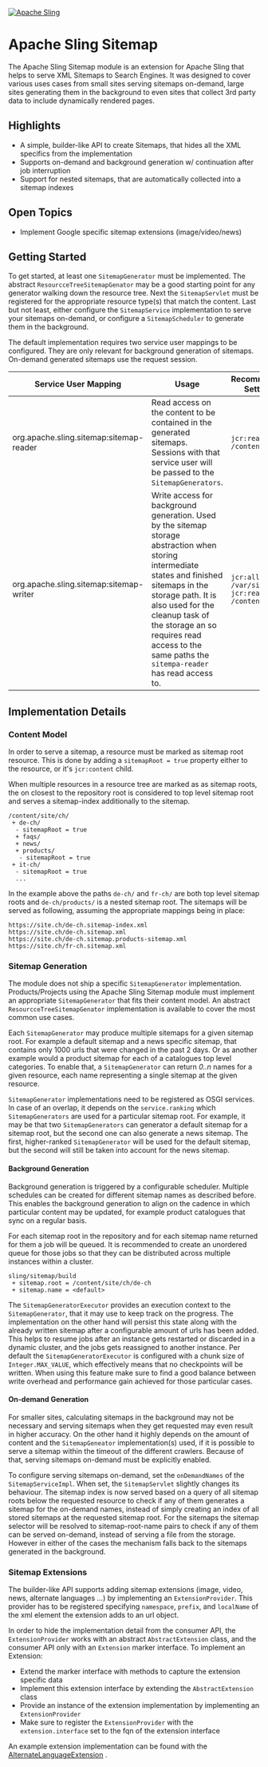 [![Apache Sling](https://sling.apache.org/res/logos/sling.png)](https://sling.apache.org)

# Apache Sling Sitemap

The Apache Sling Sitemap module is an extension for Apache Sling that helps to serve XML Sitemaps to Search Engines. It
was designed to cover various uses cases from small sites serving sitemaps on-demand, large sites generating them in the
background to even sites that collect 3rd party data to include dynamically rendered pages.

## Highlights

* A simple, builder-like API to create Sitemaps, that hides all the XML specifics from the implementation
* Supports on-demand and background generation w/ continuation after job interruption
* Support for nested sitemaps, that are automatically collected into a sitemap indexes

## Open Topics

* Implement Google specific sitemap extensions (image/video/news)

## Getting Started

To get started, at least one `SitemapGenerator` must be implemented. The abstract `ResourcceTreeSitemapGenator` may be a
good starting point for any generator walking down the resource tree. Next the `SitemapServlet` must be registered for
the appropriate resource type(s) that match the content. Last but not least, either configure the `SitemapService`
implementation to serve your sitemaps on-demand, or configure a `SitemapScheduler` to generate them in the background.

The default implementation requires two service user mappings to be configured. They are only relevant for background
generation of sitemaps. On-demand generated sitemaps use the request session.

| Service User Mapping | Usage | Recommended Settings |
| ------------ | ----- | -------------------- | 
| org.apache.sling.sitemap:sitemap-reader | Read access on the content to be contained in the generated sitemaps. Sessions with that service user will be passed to the `SitemapGenerators`.  | `jcr:read on /content` |
| org.apache.sling.sitemap:sitemap-writer | Write access for background generation. Used by the sitemap storage abstraction when storing intermediate states and finished sitemaps in the storage path. It is also used for the cleanup task of the storage an so requires read access to the same paths the `sitempa-reader` has read access to. | `jcr:all on /var/sitemaps`<br/>`jcr:read on /content`|

## Implementation Details

### Content Model

In order to serve a sitemap, a resource must be marked as sitemap root resource. This is done by adding
a `sitemapRoot = true` property either to the resource, or it's `jcr:content` child.

When multiple resources in a resource tree are marked as as sitemap roots, the on closest to the repository root is
considered to top level sitemap root and serves a sitemap-index additionally to the sitemap.

```
/content/site/ch/
 + de-ch/
  - sitemapRoot = true
  + faqs/
  + news/
  + products/
   - sitemapRoot = true
 + it-ch/
  - sitemapRoot = true 
  ...
```

In the example above the paths `de-ch/` and `fr-ch/` are both top level sitemap roots and `de-ch/products/` is a nested
sitemap root. The sitemaps will be served as following, assuming the appropriate mappings being in place:

```
https://site.ch/de-ch.sitemap-index.xml
https://site.ch/de-ch.sitemap.xml
https://site.ch/de-ch.sitemap.products-sitemap.xml
https://site.ch/fr-ch.sitemap.xml
```

### Sitemap Generation

The module does not ship a specific `SitemapGenerator` implementation. Products/Projects using the Apache Sling Sitemap
module must implement an appropriate `SitemapGenerator` that fits their content model. An abstract
`ResourcceTreeSitemapGenator` implementation is available to cover the most common use cases.

Each `SitemapGenerator` may produce multiple sitemaps for a given sitemap root. For example a default sitemap and a news
specific sitemap, that contains only 1000 urls that were changed in the past 2 days. Or as another example would a
product sitemap for each of a catalogues top level categories. To enable that, a `SitemapGenerator` can return _0..n_
names for a given resource, each name representing a single sitemap at the given resource.

`SitemapGenerator` implementations need to be registered as OSGI services. In case of an overlap, it depends on
the `service.ranking` which `SitemapGenerators` are used for a particular sitemap root. For example, it may be that two
`SitemapGenerators` can generator a default sitemap for a sitemap root, but the second one can also generate a news
sitemap. The first, higher-ranked `SitemapGenerator` will be used for the default sitemap, but the second will still be
taken into account for the news sitemap.

#### Background Generation

Background generation is triggered by a configurable scheduler. Multiple schedules can be created for different sitemap
names as described before. This enables the background generation to align on the cadence in which particular content
may be updated, for example product catalogues that sync on a regular basis.

For each sitemap root in the repository and for each sitemap name returned for them a job will be queued. It is
recommended to create an unordered queue for those jobs so that they can be distributed across multiple instances within
a cluster.

```
sling/sitemap/build
 + sitemap.root = /content/site/ch/de-ch
 + sitemap.name = <default>
```

The `SitemapGeneratorExecutor` provides an execution context to the `SitemapGenerator`, that it may use to keep track on
the progress. The implementation on the other hand will persist this state along with the already written sitemap after
a configurable amount of urls has been added. This helps to resume jobs after an instance gets restarted or discarded in
a dynamic cluster, and the jobs gets reassigned to another instance. Per default the `SitemapGeneratorExecutor` is
configured with a chunk size of `Integer.MAX_VALUE`, which effectively means that no checkpoints will be written. When
using this feature make sure to find a good balance between write overhead and performance gain achieved for those
particular cases.

#### On-demand Generation

For smaller sites, calculating sitemaps in the background may not be necessary and serving sitemaps when they get
requested may even result in higher accuracy. On the other hand it highly depends on the amount of content and
the `SitemapGeneator` implementation(s) used, if it is possible to serve a sitemap within the timeout of the different
crawlers. Because of that, serving sitemaps on-demand must be explicitly enabled.

To configure serving sitemaps on-demand, set the `onDemandNames` of the `SitemapServiceImpl`. When set, the
`SitemapServlet` slightly changes its behaviour. The sitemap index is now served based on a query of all sitemap roots
below the requested resource to check if any of them generates a sitemap for the on-demand names, instead of simply
creating an index of all stored sitemaps at the requested sitemap root. For the sitemaps the sitemap selector will be
resolved to sitemap-root-name pairs to check if any of them can be served on-demand, instead of serving a file from the
storage. However in either of the cases the mechanism falls back to the sitemaps generated in the background.

### Sitemap Extensions

The builder-like API supports adding sitemap extensions (image, video, news, alternate languages ...) by implementing an
`ExtensionProvider`. This provider has to be registered specifying `namespace`, `prefix`, and `localName` of the xml
element the extension adds to an url object.

In order to hide the implementation detail from the consumer API, the `ExtensionProvider` works with an abstract
`AbstractExtension` class, and the consumer API only with an `Extension` marker interface. To implement an Extension:

* Extend the marker interface with methods to capture the extension specific data
* Implement this extension interface by extending the `AbstractExtension` class
* Provide an instance of the extension implementation by implementing an `ExtensionProvider`
* Make sure to register the `ExtensionProvider` with the `extension.interface` set to the fqn of the extension interface

An example extension implementation can be found with
the [AlternateLanguageExtension](src/main/java/org/apache/sling/sitemap/builder/extensions/AlternateLanguageExtension.java)
.